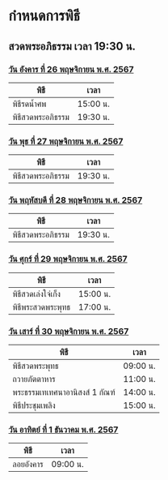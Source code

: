 # กำหนดการพิธี
## สวดพระอภิธรรม เวลา 19:30 น.
### [วัน อังคาร ที่ 26 พฤษจิกายน พ.ศ. 2567](./ceremony/schedule-26.md)
| พิธี | เวลา |
|--------|--------|
| พิธีรดน้ำศพ   | 15:00 น. |
| พิธีสวดพระอภิธรรม | 19:30 น. |

### [วัน พุธ ที่ 27 พฤษจิกายน พ.ศ. 2567](./ceremony/schedule-27.md)
| พิธี | เวลา |
|--------|--------|
| พิธีสวดพระอภิธรรม | 19:30 น. |
### [วัน พฤหัสบดี ที่ 28 พฤษจิกายน พ.ศ. 2567](./ceremony/schedule-28.md)
| พิธี | เวลา |
|--------|--------|
| พิธีสวดพระอภิธรรม | 19:30 น. |
### [วัน ศุกร์ ที่ 29 พฤษจิกายน พ.ศ. 2567](./ceremony/schedule-29.md)
| พิธี | เวลา |
|--------|--------|
| พิธีสวดเล่งใจ๋เก็ง | 15:00 น. |
| พิธีพระสวดพระพุทธ | 17:00 น. |
### [วัน เสาร์ ที่ 30 พฤษจิกายน พ.ศ. 2567](./ceremony/schedule-30.md)

| พิธี | เวลา |
|---|---|
| พิธีสวดพระพุทธ | 09:00 น.|
| ถวายภัตตาหาร | 11:00 น. |
| พระธรรมเทเทศนาอานิสงส์ 1 กัณฑ์ | 14:00 น. |
| พิธีประชุมเพลิง | 15:00 น. |

### [วัน อาทิตย์ ที่ 1 ธันวาคม พ.ศ. 2567](./ceremony/schedule-31.md)

| พิธี | เวลา |
|---|---|
| ลอยอังคาร | 09:00 น.|
